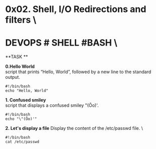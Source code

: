 # 0x02. Shell, I/O Redirections and filters \
# DEVOPS # SHELL #BASH \


**TASK **

 **0.Hello World** \
 script that prints “Hello, World”, followed by a new line to the standard output.
 ```
#!/bin/bash 
echo "Hello, World"
```
**1. Confused smiley** \
script that displays a confused smiley "(Ôo)'.
 ```
#!/bin/bash
echo "\"(Ôo)'"
 ```
 
 **2. Let's display a file**
 Display the content of the /etc/passwd file. \
```
#!/bin/bash 
cat /etc/passwd
```
 
